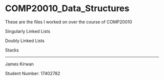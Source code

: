 # COMP20010_Data_Structures

These are the files I worked on over the course of COMP20010

Singularly Linked Lists

Doubly Linked Lists

Stacks

------------
James Kirwan

Student Number: 17402782
